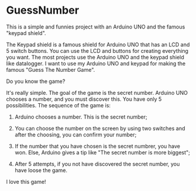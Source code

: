 # GuessNumber
This is a simple and funnies project with an Arduino UNO and the famous "keypad shield".

The Keypad shield is a famous shield for Arduino UNO that has an LCD and 5 switch buttons. You can use the LCD and buttons for creating everything you want. The most projects use the Arduino UNO and the keypad shield like datalogger. I want to use my Arduino UNO and keypad for making the famous "Guess The Number Game".

Do you know the game?

It's really simple. The goal of the game is the secret number. Arduino UNO chooses a number, and you must discover this. You have only 5 possibilities. The sequence of the game is:

1. Arduino chooses a number. This is the secret number;

2. You can choose the number on the screen by using two switches and after the choosing, you can confirm your number;

3. If the number that you have chosen is the secret numbrer, you have won. Else, Arduino gives a tip like "The secret number is more biggest";

4. After 5 attempts, if you not have discovered the secret number, you have loose the game.

I love this game!
